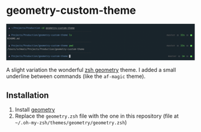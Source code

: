 # geometry-custom-theme

![example](example.png)

A slight variation the wonderful [zsh geometry](https://github.com/fribmendes/geometry) theme. I added a small underline between commands (like the `af-magic` theme).

## Installation

1. Install [geometry](https://github.com/fribmendes/geometry)
2. Replace the `geometry.zsh` file with the one in this repository (file at `~/.oh-my-zsh/themes/geometry/geometry.zsh`)
